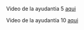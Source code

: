 Video de la ayudantia 5 [aqui](https://drive.google.com/file/d/12xu7CoaIgoZRZSbOBwdfFbNAUBBvyIEI/view?usp=sharing)

Video de la ayudantía 10 [aqui](https://drive.google.com/file/d/1yTsVJSgAudzRwwP2JlNdx8Z64Tp-L0tN/view?usp=sharing)
